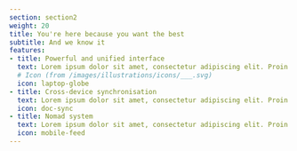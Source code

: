 ```yaml
---
section: section2
weight: 20
title: You're here because you want the best
subtitle: And we know it
features:
- title: Powerful and unified interface
  text: Lorem ipsum dolor sit amet, consectetur adipiscing elit. Proin ornare magna eros, eu pellentesque tortor vestibulum ut. Maecenas non massa sem. Etiam finibus odio quis feugiat facilisis.
  # Icon (from /images/illustrations/icons/___.svg)
  icon: laptop-globe
- title: Cross-device synchronisation
  text: Lorem ipsum dolor sit amet, consectetur adipiscing elit. Proin ornare magna eros, eu pellentesque tortor vestibulum ut. Maecenas non massa sem. Etiam finibus odio quis feugiat facilisis.
  icon: doc-sync
- title: Nomad system
  text: Lorem ipsum dolor sit amet, consectetur adipiscing elit. Proin ornare magna eros, eu pellentesque tortor vestibulum ut. Maecenas non massa sem. Etiam finibus odio quis feugiat facilisis.
  icon: mobile-feed
---
```

